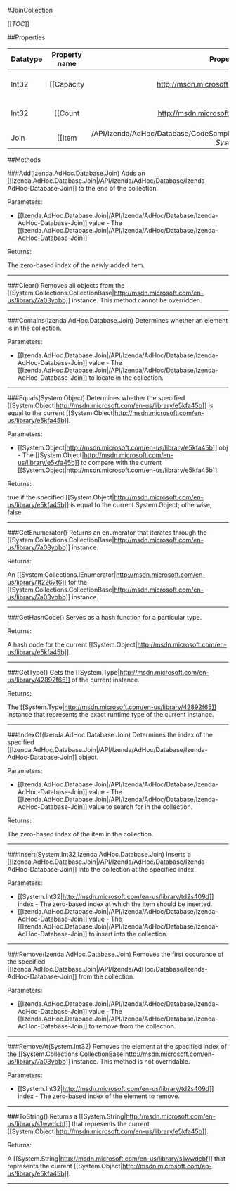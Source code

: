 #JoinCollection

[[_TOC_]]

##Properties

|Datatype|Property name|Property description|Default Value|
|:-------|:----------:|:-----------------:|:-----------:|
|Int32|[[Capacity|http://msdn.microsoft.com/en-us/library/29z9bdyd]]|Gets or sets the number of elements that the [[System.Collections.CollectionBase|http://msdn.microsoft.com/en-us/library/7a03ybbb]] can contain.|0|
|Int32|[[Count|http://msdn.microsoft.com/en-us/library/8beysaaa]]|Gets the number of elements contained in the [[System.Collections.CollectionBase|http://msdn.microsoft.com/en-us/library/7a03ybbb]] instance. This property cannot be overridden.|0|
|Join|[[Item|/API/Izenda/AdHoc/Database/CodeSamples/Izenda_AdHoc_Database_JoinCollection_Item_-_System_Int32_-_]]|Gets the [[Izenda.AdHoc.Database.Join|/API/Izenda/AdHoc/Database/Izenda-AdHoc-Database-Join]] at the specified index.|null|


##Methods

###Add(Izenda.AdHoc.Database.Join)
Adds an [[Izenda.AdHoc.Database.Join|/API/Izenda/AdHoc/Database/Izenda-AdHoc-Database-Join]] to the end of the collection.

Parameters: 

* [[Izenda.AdHoc.Database.Join|/API/Izenda/AdHoc/Database/Izenda-AdHoc-Database-Join]] value  - The [[Izenda.AdHoc.Database.Join|/API/Izenda/AdHoc/Database/Izenda-AdHoc-Database-Join]]





Returns:

The zero-based index of the newly added item.


---


###Clear()
Removes all objects from the [[System.Collections.CollectionBase|http://msdn.microsoft.com/en-us/library/7a03ybbb]] instance. This method cannot be overridden.






---


###Contains(Izenda.AdHoc.Database.Join)
 Determines whether an element is in the collection. 

Parameters: 

* [[Izenda.AdHoc.Database.Join|/API/Izenda/AdHoc/Database/Izenda-AdHoc-Database-Join]] value  - The [[Izenda.AdHoc.Database.Join|/API/Izenda/AdHoc/Database/Izenda-AdHoc-Database-Join]] to locate in the collection.






---


###Equals(System.Object)
Determines whether the specified [[System.Object|http://msdn.microsoft.com/en-us/library/e5kfa45b]] is equal to the current [[System.Object|http://msdn.microsoft.com/en-us/library/e5kfa45b]].

Parameters: 

* [[System.Object|http://msdn.microsoft.com/en-us/library/e5kfa45b]] obj  - The [[System.Object|http://msdn.microsoft.com/en-us/library/e5kfa45b]] to compare with the current [[System.Object|http://msdn.microsoft.com/en-us/library/e5kfa45b]].





Returns:

true if the specified [[System.Object|http://msdn.microsoft.com/en-us/library/e5kfa45b]] is equal to the current System.Object; otherwise, false.


---


###GetEnumerator()
Returns an enumerator that iterates through the [[System.Collections.CollectionBase|http://msdn.microsoft.com/en-us/library/7a03ybbb]] instance.





Returns:

An [[System.Collections.IEnumerator|http://msdn.microsoft.com/en-us/library/1t2267t6]] for the [[System.Collections.CollectionBase|http://msdn.microsoft.com/en-us/library/7a03ybbb]] instance.


---


###GetHashCode()
 Serves as a hash function for a particular type.  





Returns:

A hash code for the current [[System.Object|http://msdn.microsoft.com/en-us/library/e5kfa45b]].


---


###GetType()
Gets the [[System.Type|http://msdn.microsoft.com/en-us/library/42892f65]] of the current instance.





Returns:

The [[System.Type|http://msdn.microsoft.com/en-us/library/42892f65]] instance that represents the exact runtime type of the current instance.


---


###IndexOf(Izenda.AdHoc.Database.Join)
Determines the index of the specified [[Izenda.AdHoc.Database.Join|/API/Izenda/AdHoc/Database/Izenda-AdHoc-Database-Join]] object.

Parameters: 

* [[Izenda.AdHoc.Database.Join|/API/Izenda/AdHoc/Database/Izenda-AdHoc-Database-Join]] value  - The [[Izenda.AdHoc.Database.Join|/API/Izenda/AdHoc/Database/Izenda-AdHoc-Database-Join]] value to search for in the collection.





Returns:

The zero-based index of the item in the collection.


---


###Insert(System.Int32,Izenda.AdHoc.Database.Join)
Inserts a [[Izenda.AdHoc.Database.Join|/API/Izenda/AdHoc/Database/Izenda-AdHoc-Database-Join]] into the collection at the specified index.

Parameters: 

* [[System.Int32|http://msdn.microsoft.com/en-us/library/td2s409d]] index  - The zero-based index at which the item should be inserted.
* [[Izenda.AdHoc.Database.Join|/API/Izenda/AdHoc/Database/Izenda-AdHoc-Database-Join]] value  - The [[Izenda.AdHoc.Database.Join|/API/Izenda/AdHoc/Database/Izenda-AdHoc-Database-Join]] to insert into the collection.






---


###Remove(Izenda.AdHoc.Database.Join)
Removes the first occurance of the specified [[Izenda.AdHoc.Database.Join|/API/Izenda/AdHoc/Database/Izenda-AdHoc-Database-Join]] from the collection.

Parameters: 

* [[Izenda.AdHoc.Database.Join|/API/Izenda/AdHoc/Database/Izenda-AdHoc-Database-Join]] value  - The [[Izenda.AdHoc.Database.Join|/API/Izenda/AdHoc/Database/Izenda-AdHoc-Database-Join]] to remove from the collection.






---


###RemoveAt(System.Int32)
Removes the element at the specified index of the [[System.Collections.CollectionBase|http://msdn.microsoft.com/en-us/library/7a03ybbb]] instance. This method is not overridable.

Parameters: 

* [[System.Int32|http://msdn.microsoft.com/en-us/library/td2s409d]] index  -  The zero-based index of the element to remove. 






---


###ToString()
Returns a [[System.String|http://msdn.microsoft.com/en-us/library/s1wwdcbf]] that represents the current [[System.Object|http://msdn.microsoft.com/en-us/library/e5kfa45b]].





Returns:

A [[System.String|http://msdn.microsoft.com/en-us/library/s1wwdcbf]] that represents the current [[System.Object|http://msdn.microsoft.com/en-us/library/e5kfa45b]].


---


